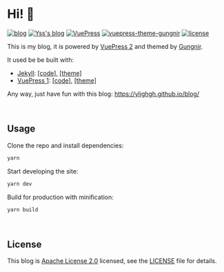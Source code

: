 # Hi! 🧐

[![blog](https://img.shields.io/badge/Blog-ylighgh-red?style=flat-square)](https://ylighgh.github.io/blog/) [![Yss's blog](https://img.shields.io/badge/GitHub-ylighgh.github.io-6A7EC2?style=flat-square)](https://github.com/ylighgh/ylighgh.github.io) [![VuePress](https://img.shields.io/badge/VuePress-build-1aad19?style=flat-square)](https://github.com/vuejs/vuepress) [![vuepress-theme-gungnir](https://img.shields.io/badge/Gungnir-theme-26a2ff?style=flat-square)](https://github.com/Renovamen/vuepress-theme-gungnir) [![license](https://img.shields.io/badge/License-Apache--2.0-orange?style=flat-square)](LICENSE)


This is my blog, it is powered by [VuePress 2](https://v2.vuepress.vuejs.org/) and themed by [Gungnir](https://github.com/Renovamen/vuepress-theme-gungnir). 

It used be be built with:

- [Jekyll](https://jekyllrb.com/): [[code]](https://github.com/Renovamen/renovamen.github.io/tree/jekyll), [[theme]](https://github.com/Renovamen/jekyll-theme-gungnir)
- [VuePress 1](https://v2.vuepress.vuejs.org): [[code]](https://github.com/Renovamen/renovamen.github.io/tree/vuepress-v1), [[theme]](https://github.com/Renovamen/vuepress-theme-gungnir/tree/v0)

Any way, just have fun with this blog: https://ylighgh.github.io/blog/


&nbsp;

## Usage

Clone the repo and install dependencies:

```bash
yarn
```

Start developing the site:

```bash
yarn dev
```

Build for production with minification:

```bash
yarn build
```


&nbsp;

## License

This blog is [Apache License 2.0](https://www.apache.org/licenses/LICENSE-2.0) licensed, see the [LICENSE](LICENSE) file for details.
